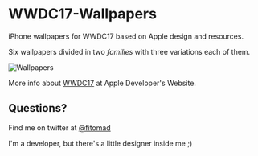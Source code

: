 # WWDC17-Wallpapers

iPhone wallpapers for WWDC17 based on Apple design and resources.

Six wallpapers divided in two *families* with three variations each of them.

![Wallpapers](https://pbs.twimg.com/media/C43dV9HWcAABRud.jpg:large)

More info about [WWDC17](https://developers.apple.com/wwdc) at Apple Developer's Website.

## Questions?

Find me on twitter at [@fitomad](https://twitter.com/fitomad)

I'm a developer, but there's a little designer inside me ;)
